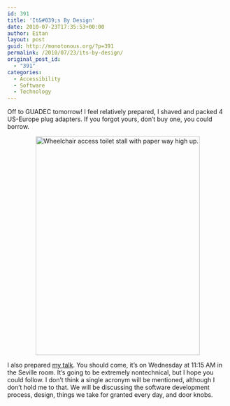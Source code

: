 ```yaml
---
id: 391
title: 'It&#039;s By Design'
date: 2010-07-23T17:35:53+00:00
author: Eitan
layout: post
guid: http://monotonous.org/?p=391
permalink: /2010/07/23/its-by-design/
original_post_id:
  - "391"
categories:
  - Accessibility
  - Software
  - Technology
---
```

Off to GUADEC tomorrow! I feel relatively prepared, I shaved and packed 4 US-Europe plug adapters. If you forgot yours, don&#8217;t buy one, you could borrow.

<p style="text-align:center;">
  <a href="http://www.flickr.com/photos/lisybabe/4706073953/"><img class="size-full wp-image-392 aligncenter" title="I'm supposed to reach the toilet paper how?" src="{{ "/assets/uploads/2010/07/toilet1.jpg" | relative_url }}" alt="Wheelchair access toilet stall with paper way high up." width="375" height="500" /></a>
</p>

I also prepared [my talk](http://www.guadec.org/index.php/guadec/2010/paper/view/36#). You should come, it&#8217;s on Wednesday at 11:15 AM in the Seville room. It&#8217;s going to be extremely nontechnical, but I hope you could follow. I don&#8217;t think a single acronym will be mentioned, although I don&#8217;t hold me to that. We will be discussing the software development process, design, things we take for granted every day, and door knobs.